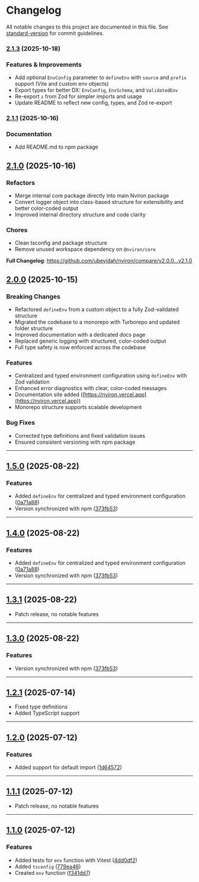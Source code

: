 # Changelog

All notable changes to this project are documented in this file. See [standard-version](https://github.com/conventional-changelog/standard-version) for commit guidelines.

### [2.1.3](https://github.com/ubeyidah/nviron/compare/v2.1.2...v2.1.3) (2025-10-18)

### Features & Improvements

- Add optional `EnvConfig` parameter to `defineEnv` with `source` and `prefix` support (Vite and custom env objects)
- Export types for better DX: `EnvConfig`, `EnvSchema`, and `ValidatedEnv`
- Re-export `z` from Zod for simpler imports and usage
- Update README to reflect new config, types, and Zod re-export

### [2.1.1](https://github.com/ubeyidah/nviron/compare/v2.1.0...v2.1.1) (2025-10-16)

### Documentation

- Add README.md to npm package

## [2.1.0](https://github.com/ubeyidah/nviron/compare/v2.0.0...v2.1.0) (2025-10-16)

### Refactors

- Merge internal core package directly into main Nviron package
- Convert logger object into class-based structure for extensibility and better color-coded output
- Improved internal directory structure and code clarity

### Chores

- Clean tsconfig and package structure
- Remove unused workspace dependency on `@nviron/core`

**Full Changelog**: https://github.com/ubeyidah/nviron/compare/v2.0.0...v2.1.0

## [2.0.0](https://github.com/ubeyidah/nviron/compare/v1.5.0...v2.0.0) (2025-10-15)

### Breaking Changes

- Refactored `defineEnv` from a custom object to a fully Zod-validated structure
- Migrated the codebase to a monorepo with Turborepo and updated folder structure
- Improved documentation with a dedicated docs page
- Replaced generic logging with structured, color-coded output
- Full type safety is now enforced across the codebase

### Features

- Centralized and typed environment configuration using `defineEnv` with Zod validation
- Enhanced error diagnostics with clear, color-coded messages
- Documentation site added ([https://nviron.vercel.app](https://nviron.vercel.app))
- Monorepo structure supports scalable development

### Bug Fixes

- Corrected type definitions and fixed validation issues
- Ensured consistent versioning with npm package

---

## [1.5.0](https://github.com/ubeyidah/nviron/compare/v1.4.0...v1.5.0) (2025-08-22)

### Features

- Added `defineEnv` for centralized and typed environment configuration ([0a71a88](https://github.com/ubeyidah/nviron/commit/0a71a881ba75f71765d1450432cb987856470f8e))
- Version synchronized with npm ([373fb53](https://github.com/ubeyidah/nviron/commit/373fb530a408407248735b646f96ff9170553b3c))

---

## [1.4.0](https://github.com/ubeyidah/nviron/compare/v1.3.0...v1.4.0) (2025-08-22)

### Features

- Added `defineEnv` for centralized and typed environment configuration ([0a71a88](https://github.com/ubeyidah/nviron/commit/0a71a881ba75f71765d1450432cb987856470f8e))
- Version synchronized with npm ([373fb53](https://github.com/ubeyidah/nviron/commit/373fb530a408407248735b646f96ff9170553b3c))

---

## [1.3.1](https://github.com/ubeyidah/envguard/compare/v1.3.0...v1.3.1) (2025-08-22)

- Patch release, no notable features

---

## [1.3.0](https://github.com/ubeyidah/envguard/compare/v1.2.2...v1.3.0) (2025-08-22)

### Features

- Version synchronized with npm ([373fb53](https://github.com/ubeyidah/envguard/commit/373fb530a408407248735b646f96ff9170553b3c))

---

## [1.2.1](https://github.com/ubeyidah/envguard/compare/v1.2.0...v1.2.1) (2025-07-14)

- Fixed type definitions
- Added TypeScript support

---

## [1.2.0](https://github.com/ubeyidah/envguard/compare/v1.1.1...v1.2.0) (2025-07-12)

### Features

- Added support for default import ([1d64572](https://github.com/ubeyidah/envguard/commit/1d64572bdd5f76febd242c28184c7eaa2356103b))

---

## [1.1.1](https://github.com/ubeyidah/envguard/compare/v1.1.0...v1.1.1) (2025-07-12)

- Patch release, no notable features

---

## [1.1.0](https://github.com/ubeyidah/envguard/compare/v1.0.0...v1.1.0) (2025-07-12)

### Features

- Added tests for `env` function with Vitest ([4dd0df2](https://github.com/ubeyidah/envguard/commit/4dd0df2))
- Added `tsconfig` ([779ea46](https://github.com/ubeyidah/envguard/commit/779ea46))
- Created `env` function ([f341dd7](https://github.com/ubeyidah/envguard/commit/f341dd7))
